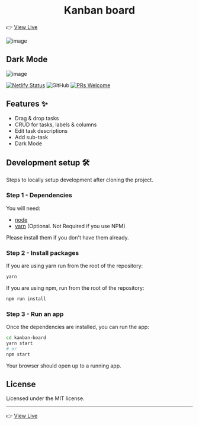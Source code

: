 <h1 align="center">Kanban board</h1>

👉 [View Live](https://kanbann-board.netlify.app/)

![image](https://user-images.githubusercontent.com/47911791/173187178-e9d32eba-5deb-4de7-bab0-c4f7112258b4.png)

## Dark Mode
![image](https://user-images.githubusercontent.com/47911791/173188545-ada3666e-b1c5-4842-8a1f-825c586130bb.png)


[![Netlify Status](https://api.netlify.com/api/v1/badges/0997d88e-10c7-4b3e-a4ad-992aaf744206/deploy-status)](https://kanbann-board.netlify.app/)
![GitHub](https://img.shields.io/github/license/aman162000/kanban-board?label=license)
[![PRs Welcome](https://img.shields.io/badge/PRs-welcome-brightgreen.svg?style=flat-square)](https://makeapullrequest.com)

## Features ✨

- Drag & drop tasks
- CRUD for tasks, labels & columns
- Edit task descriptions
- Add sub-task
- Dark Mode

## Development setup 🛠

Steps to locally setup development after cloning the project.

### Step 1 - Dependencies

You will need:

* [node](https://nodejs.org/)
* [yarn](https://yarnpkg.com/en/docs/install) (Optional. Not Required if you use NPM)

Please install them if you don't have them already.

### Step 2 - Install packages

If you are using yarn run from the root of the repository:

```sh
yarn
```

If you are using npm, run from the root of the repository:

```sh
npm run install
```

### Step 3 - Run an app

Once the dependencies are installed, you can run the app:

```sh
cd kanban-board
yarn start
# or
npm start
```

Your browser should open up to a running app.

## License

Licensed under the MIT license.

---

👉 [View Live](https://kanbann-board.netlify.app/)

